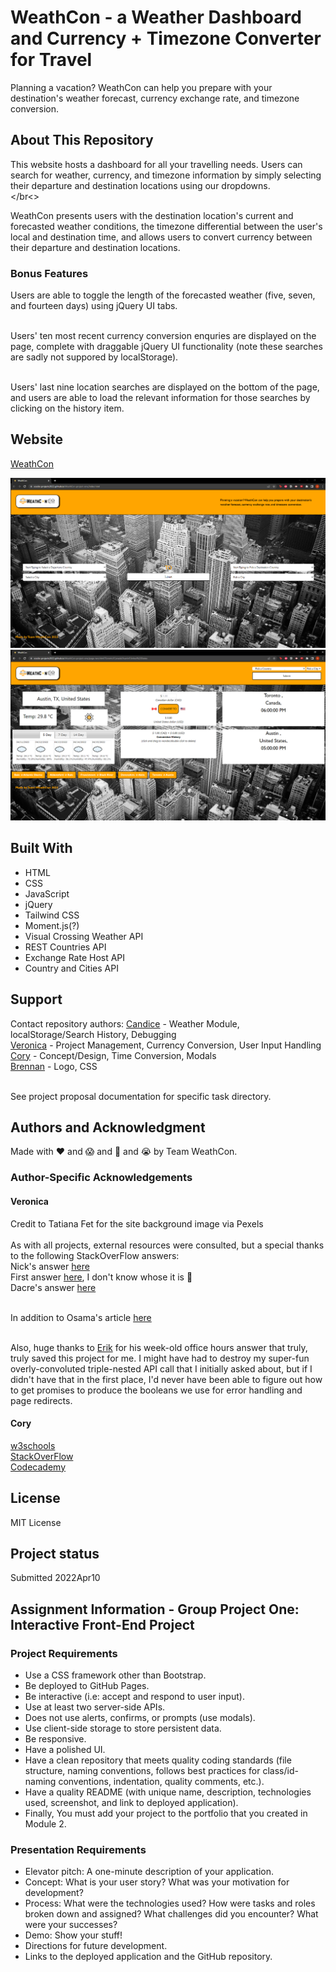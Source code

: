 # WeathCon - a Weather Dashboard and Currency + Timezone Converter for Travel
Planning a vacation? WeathCon can help you prepare with your destination's weather forecast, currency exchange rate, and timezone conversion.

## About This Repository
This website hosts a dashboard for all your travelling needs. Users can search for weather, currency, and timezone information by simply selecting their departure and destination locations using our dropdowns.</br></br<>

WeathCon presents users with the destination location's current and forecasted weather conditions, the timezone differential between the user's local and destination time, and allows users to convert currency between their departure and destination locations.

### Bonus Features
Users are able to toggle the length of the forecasted weather (five, seven, and fourteen days) using jQuery UI tabs.</br></br>

Users' ten most recent currency conversion enquries are displayed on the page, complete with draggable jQuery UI functionality (note these searches are sadly not suppored by localStorage).</br></br>

Users' last nine location searches are displayed on the bottom of the page, and users are able to load the relevant information for those searches by clicking on the history item.

## Website
[WeathCon](https://scscbc-projects2022.github.io/WeathCon-project-one/)

![WeathCon Page One](./documentation/weathcon-one.png?raw=true "WeathCon Page One")
![WeathCon Page Two](./documentation/weathcon-two.png?raw=true "WeathCon Page Two")

## Built With
* HTML
* CSS
* JavaScript
* jQuery
* Tailwind CSS
* Moment.js(?)
* Visual Crossing Weather API
* REST Countries API
* Exchange Rate Host API
* Country and Cities API

## Support
Contact repository authors: 
[Candice](https://github.com/candiecane7) - Weather Module, localStorage/Search History, Debugging</br>
[Veronica](https://github.com/TOVTC) - Project Management, Currency Conversion, User Input Handling</br>
[Cory](https://github.com/CorySillaots) - Concept/Design, Time Conversion, Modals</br>
[Brennan](https://github.com/BrennanJLM) - Logo, CSS</br></br>

See project proposal documentation for specific task directory.

## Authors and Acknowledgment
Made with ❤️ and 😱 and 🤬 and 😭 by Team WeathCon.

### Author-Specific Acknowledgements
#### Veronica
Credit to Tatiana Fet for the site background image via Pexels</br></br>
As with all projects, external resources were consulted, but a special thanks to the following StackOverFlow answers:</br>
Nick's answer [here](https://stackoverflow.com/questions/35276306/how-i-can-limit-number-child-of-div-jquery-or-javascript)</br>
First answer [here](https://stackoverflow.com/questions/149055/how-to-format-numbers-as-currency-strings), I don't know whose it is 🙁</br>
Dacre's answer [here](https://stackoverflow.com/questions/53219054/how-to-get-data-attribute-value-for-selected-option)</br></br>

In addition to Osama's article [here](https://stackabuse.com/how-to-format-number-as-currency-string-in-javascript/)</br></br>

Also, huge thanks to [Erik](https://github.com/CodingErik) for his week-old office hours answer that truly, truly saved this project for me. I might have had to destroy my super-fun overly-convoluted triple-nested API call that I initially asked about, but if I didn't have that in the first place, I'd never have been able to figure out how to get promises to produce the booleans we use for error handling and page redirects.

#### Cory
[w3schools](https://www.w3schools.com/)</br>
[StackOverFlow](https://stackoverflow.com/)</br>
[Codecademy](https://www.codecademy.com/learn)

## License
MIT License

## Project status
Submitted 2022Apr10</br>

## Assignment Information - Group Project One: Interactive Front-End Project
### Project Requirements
* Use a CSS framework other than Bootstrap.
* Be deployed to GitHub Pages.
* Be interactive (i.e: accept and respond to user input).
* Use at least two server-side APIs.
* Does not use alerts, confirms, or prompts (use modals).
* Use client-side storage to store persistent data.
* Be responsive.
* Have a polished UI.
* Have a clean repository that meets quality coding standards (file structure, naming conventions, follows best practices for class/id-naming conventions, indentation, quality comments, etc.).
* Have a quality README (with unique name, description, technologies used, screenshot, and link to deployed application).
* Finally, You must add your project to the portfolio that you created in Module 2.

### Presentation Requirements
* Elevator pitch: A one-minute description of your application.
* Concept: What is your user story? What was your motivation for development?
* Process: What were the technologies used? How were tasks and roles broken down and assigned? What challenges did you encounter? What were your successes?
* Demo: Show your stuff!
* Directions for future development.
* Links to the deployed application and the GitHub repository.